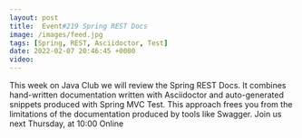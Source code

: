 ```yaml
---
layout: post
title:  Event#219 Spring REST Docs
image: /images/feed.jpg
tags: [Spring, REST, Asciidoctor, Test]
date: 2022-02-07 20:46:45 +0000
video: 
---
```


This week on Java Club we will review the Spring REST Docs. It combines hand-written documentation written with Asciidoctor and auto-generated snippets produced with Spring MVC Test. This approach frees you from the limitations of the documentation produced by tools like Swagger.
Join us next Thursday, at 10:00 Online
